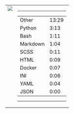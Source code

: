 
<table><tr>
<td valign="top">
  <img src="https://wakatime.com/share/@Aperture/0cd21d5d-ac4f-458d-9c71-d06f479c1297.png" />
</td>

<td valign="top">
  <hr>
  <table>
    <tr><td>Other</td><td>13:29</td></tr><tr><td>Python</td><td>3:13</td></tr><tr><td>Bash</td><td>1:11</td></tr><tr><td>Markdown</td><td>1:04</td></tr><tr><td>SCSS</td><td>0:11</td></tr><tr><td>HTML</td><td>0:09</td></tr><tr><td>Docker</td><td>0:07</td></tr><tr><td>INI</td><td>0:06</td></tr><tr><td>YAML</td><td>0:04</td></tr><tr><td>JSON</td><td>0:00</td></tr>
  </table>
  <hr>
</td>
</tr></table>

